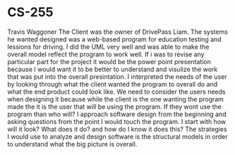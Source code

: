 # CS-255
Travis Waggoner
The Client was the owner of DrivePass Liam. The systems he wanted designed was a web-based program for education testing and lessions for driving.
I did the UML very well and was able to make the overall model reflect the program to work well. 
If i was to revise any particular part for the project it would be the power point presentation because I would want it to be better to understand and visulize the work that was put into the overall presintation. 
I interpreted the needs of the user by looking through what the client wanted the program to overall do and what the end product could look like. We need to consider the users needs when designing it because while the client is the one wanting the program made the it is the user that will be using the program. If they wont use the program than who will?
I approach software design from the beginning and asking questions from the point I would touch the program. I start with how will it look? What does it do? and how do I know it does this? The strategies I would use to analyze and design software is the structural models in order to understand what the big picture is overall.

